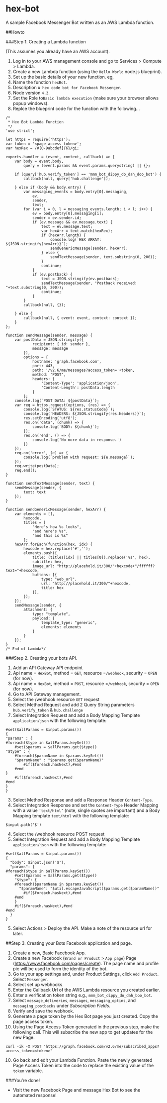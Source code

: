 # hex-bot
A sample Facebook Messenger Bot written as an AWS Lambda function.



##Howto

###Step 1.  Creating a Lambda function

(This assumes you already have an AWS account).

1. Log in to your AWS management console and go to Services > Compute > Lambda.
2. Create a new Lambda function (using the `Hello World` node.js blueprint).
3. Set up the basic details of your new function. eg,
  1. Name the function `hexBot`.
  2. Description `A hex code bot for Facebook Messenger`.
  3. Node version `4.3`.
  4. Set the Role to`Basic lambda execution` (make sure your browser allows popup windows).
4. Replce the blueprint code for the function with the following...

```node
/*
 * Hex Bot Lambda Function
 */
'use strict';

let https = require('https');
var token = '<page access token>';
var hexRex = /#[0-9abcdef]{6}/gi;

exports.handler = (event, context, callback) => {
    var body = event.body,
        query = (event.params && event.params.querystring) || {};
    
    if (query['hub.verify_token'] == 'mmm_bot_dippy_do_dah_doo_bot') {
        callback(null, query['hub.challenge']);
    
    } else if (body && body.entry) {
        var messaging_events = body.entry[0].messaging,
            ev,
            sender,
            text;
        for (var i = 0, l = messaging_events.length; i < l; i++) {
            ev = body.entry[0].messaging[i];
            sender = ev.sender.id;
            if (ev.message && ev.message.text) {
                text = ev.message.text;
                var hexArr = text.match(hexRex);
                if (hexArr.length) {
                    console.log(`HEX ARRAY: ${JSON.stringify(hexArr)}`);
                    sendGenericMessage(sender, hexArr);
                } else {
                    sendTextMessage(sender, text.substring(0, 200));
                }
                continue;
            }
            if (ev.postback) {
                text = JSON.stringify(ev.postback);
                sendTextMessage(sender, "Postback received: "+text.substring(0, 200));
                continue;
            }
        }
        callback(null, {});

    } else {
        callback(null, { event: event, context: context });   
    }
};

function sendMessage(sender, message) {
    var postData = JSON.stringify({
            recipient: { id: sender },
            message: message
        }),
        options = {
            hostname: 'graph.facebook.com',
            port: 443,
            path: '/v2.6/me/messages?access_token='+token,
            method: 'POST',
            headers: {
                'Content-Type': 'application/json',
                'Content-Length': postData.length
            }
        };
    console.log(`POST DATA: ${postData}`);
    var req = https.request(options, (res) => {
        console.log(`STATUS: ${res.statusCode}`);
        console.log(`HEADERS: ${JSON.stringify(res.headers)}`);
        res.setEncoding('utf8');
        res.on('data', (chunk) => {
            console.log(`BODY: ${chunk}`);
        });
        res.on('end', () => {
            console.log('No more data in response.')
        })
    });
    req.on('error', (e) => {
        console.log(`problem with request: ${e.message}`);
    });
    req.write(postData);
    req.end();
}

function sendTextMessage(sender, text) {
    sendMessage(sender, { 
        text: text
    });
}

function sendGenericMessage(sender, hexArr) {
    var elements = [],
        hexcode,
        titles = [
            "Here's how %s looks",
            "and here's %s",
            "and this is %s"
        ];
    hexArr.forEach(function(hex, idx) {
        hexcode = hex.replace('#','');
        elements.push({
            title: (titles[idx] || titles[0]).replace('%s', hex),
            subtitle: hex,
            image_url: "http://placehold.it/300/"+hexcode+"/ffffff?text="+hexcode,
            buttons: [{
                type: "web_url",
                url: "http://placehold.it/300/"+hexcode,
                title: hex
            }],
        });
    });
    sendMessage(sender, {
        attachment: {
            type: "template",
            payload: {
                template_type: "generic",
                elements: elements
            }
        }
    });
}
/* End of Lambda*/
```

###Step 2. Creating your bots API.

1. Add an API Gateway API endpoint
  1. Api name = `HexBot`, method = `GET`, resource =`/webhook`, security = `OPEN` (for now).
  2. Api name = `HexBot`, method = `POST`, resource =`/webhook`, security = `OPEN` (for now).
2. Go to API Gateway management.
3. Select the /webhook resource `GET` request
  1. Select Method Request and add 2 Query String parameters `hub.verify_token` & `hub.challenge`
  2. Select Integration Request and add a Body Mapping Template `application/json` with the following template:

```node
#set($allParams = $input.params())
{
"params" : {
#foreach($type in $allParams.keySet())
    #set($params = $allParams.get($type))
"$type" : {
    #foreach($paramName in $params.keySet())
    "$paramName" : "$params.get($paramName)"
        #if($foreach.hasNext),#end
    #end
}
    #if($foreach.hasNext),#end
#end
}
}
```

  3.  Select Method Response and add a Response Header `Content-Type`.
  4. Select Integration Response and set the `Content-Type` Header Mapping with a value `‘text/html’` (note, single quotes are important) and a Body Mapping template `text/html` with the following template:

`$input.path('$')`

4. Select the /webhook resource POST request
  1. Select Integration Request and add a Body Mapping Template `application/json` with the following template:

```node
#set($allParams = $input.params())
{
  "body": $input.json('$'),
  "params": {
#foreach($type in $allParams.keySet())
    #set($params = $allParams.get($type))
    "$type": {
    #foreach($paramName in $params.keySet())
      "$paramName": "$util.escapeJavaScript($params.get($paramName))"
        #if($foreach.hasNext),#end
    #end
    }
    #if($foreach.hasNext),#end
#end
  }
}
```

5. Select Actions > Deploy the API. Make a note of the resource url for later.



##Step 3. Creating your Bots Facebook application and page.

1. Create a new, Basic Facebook App.
2. Create a new Facebook (`Brand or Product` > `App page`) Page (https://www.facebook.com/pages/create). The page name and profile pic will be used to form the identity of the bot.
3. Go to your app settings and, under Product Settings, click `Add Product`. Select `Messenger`.
4. Select set up webhooks.
5. Enter the Callback Url of the AWS Lambda resource you created earlier.
6. Enter a verification token string e.g., `mmm_bot_dippy_do_dah_boo_bot`.
7. Select `message_deliveries`, `messages`, `messaging_optins`, and `messaging_postbacks` under *Subscription Fields*.
8. Verify and save the webhook.
9. Generate a page token by the Hex Bot page you just created.  Copy the page access token.
10. Using the Page Access Token generated in the previous step, make the following call. This will subscribe the new app to get updates for the new Page.

`curl -ik -X POST "https://graph.facebook.com/v2.6/me/subscribed_apps?access_token=<token>"`

10. Go back and edit your Lambda Function. Paste the newly generated Page Access Token into the code to replace the existing value of the `token` variable.


###You’re done!
- Visit the new Facebook Page and message Hex Bot to see the automated response!
